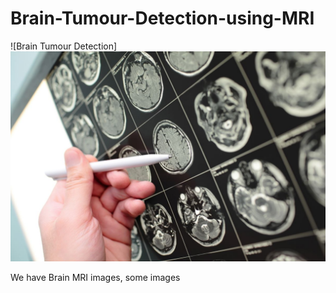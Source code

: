 # Brain-Tumour-Detection-using-MRI

![Brain Tumour Detection] 
![Brain Tumour Detection](https://github.com/pranaysawant/Brain-Tumour-Detection-using-MRI/blob/master/check_brain_mri.jpeg)


We have Brain MRI images, some images 

